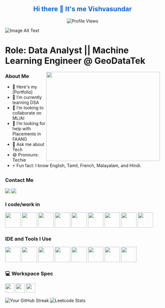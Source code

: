 <div align="center">
  <h2 style="color: #0366d6; font-weight: bold;">Hi there 👋 It's me Vishvasundar</h2>

  <img src="https://komarev.com/ghpvc/?username=Vishva-23&label=PROFILE+VIEWS" alt="Profile Views" />
</div>

![Image Alt Text](https://i.ibb.co/k24415b/Github-Banner.gif)

Role: Data Analyst || Machine Learning Engineer @ GeoDataTek
=============================================================


<img align="right" width="370" height="290" src="https://media.giphy.com/media/qgQUggAC3Pfv687qPC/giphy.gif" style="border-radius: 50;" />


### About Me

- 🔭 Here's my [Portfolio]
- 🌱 I’m currently learning DSA
- 👯 I’m looking to collaborate on ML/AI
- 🤔 I’m looking for help with Placements in FAANG
- 💬 Ask me about Tech
- 😄 Pronouns: Techie
- ⚡ Fun fact: I know English, Tamil, French, Malayalam, and Hindi.

### Contact Me
[<img src="https://img.icons8.com/?size=100&id=PmVIP6qPDgZv&format=png&color=000000"/>](https://www.linkedin.com/in/vishva-ks/)
[<img src="https://img.icons8.com/?size=100&id=ubG3KC00ctgG&format=png&color=000000" />](https://discord.com/channels/vishva_ks9741)

### I code/work in
<img height="50" width="50" src="https://img.icons8.com/color/48/000000/python.png" /> <img height="50" width="50" src="https://img.icons8.com/color/48/000000/java-coffee-cup-logo.png" /> <img height="50" width="50" src="https://img.icons8.com/color/48/000000/c-programming.png" /> <img height="50" width="50" src="https://img.icons8.com/color/48/000000/tensorflow.png"/> <img height="50" width="50" src="https://imgs.search.brave.com/HfGPVQdtN8XlCg7kGL2AIW3c861q0ri6-R-KehfsWM8/rs:fit:860:0:0/g:ce/aHR0cHM6Ly91cGxv/YWQud2lraW1lZGlh/Lm9yZy93aWtpcGVk/aWEvY29tbW9ucy8x/LzEwL1B5VG9yY2hf/bG9nb19pY29uLnN2/Zw.svg"/> <img height="50" width="50" src="https://img.icons8.com/color/48/000000/mysql-logo.png"/> <img height="50" width="50" src="https://upload.wikimedia.org/wikipedia/commons/thumb/c/cf/New_Power_BI_Logo.svg/2048px-New_Power_BI_Logo.svg.png" /> <img height="50" width="50" src="https://store-images.s-microsoft.com/image/apps.47429.13795821674373682.42a749e2-3ed9-43c6-88ec-0045278b4e49.44c95864-02a2-4f02-b16e-5b92d03974a1?h=464" /> <img height="50" width="50" src="https://i0.wp.com/hatfullofdata.blog/wp-content/uploads/2021/04/Dataverse_1600x1600.png?fit=680%2C680&ssl=1" /> 

### IDE and Tools I Use
<img height="50" width="50" src="https://img.icons8.com/color/48/000000/visual-studio-code-2019.png"/> <img height="50" width="50" src="https://img.icons8.com/color/48/000000/pycharm.png"/> <img height="50" width="50" src="https://img.icons8.com/color/50/000000/git.png"/> <img height="50" width="50" src="https://img.icons8.com/dusk/64/000000/anaconda.png"/> <img height="50" src="https://img.icons8.com/officel/480/null/java-eclipse.png"/> <img height="50" src="https://img.icons8.com/color/480/null/notion--v1.png" /> <img height="50" width="50" src="https://img.icons8.com/doodle/48/000000/adobe-photoshop.png"/> <img height="50" width="50" src="https://img.icons8.com/color/48/000000/figma--v1.png"/> 

### 💻 Workspace Spec
<img height="30" src="https://img.shields.io/badge/Macbook-Pro_M1-ED1C24?style=for-the-badge&logo=apple&logoColor=white"/> <img height="30" src="https://img.shields.io/badge/NVIDIA-GTX1650-76B900?style=for-the-badge&logo=nvidia&logoColor=white"/>  <img height="30" src="https://img.shields.io/badge/AMD-Ryzen_5_4600H-ED1C24?style=for-the-badge&logo=amd&logoColor=white"/> 

![Your GitHub Streak](https://github-readme-streak-stats.herokuapp.com/?user=Vishva-23&theme=tokyonight)
![Leetcode Stats](https://leetcard.jacoblin.cool/vishvaks2306?ext=contest&theme=dark)


